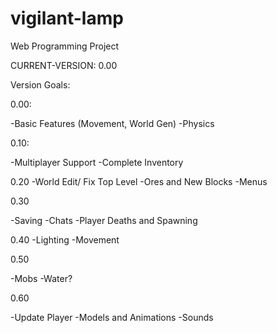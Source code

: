 # vigilant-lamp
Web Programming Project

CURRENT-VERSION: 0.00



Version Goals:

0.00:

-Basic Features (Movement, World Gen)
-Physics

0.10:

-Multiplayer Support
-Complete Inventory

0.20
-World Edit/ Fix Top Level
-Ores and New Blocks
-Menus

0.30

-Saving
-Chats
-Player Deaths and Spawning

0.40
-Lighting
-Movement

0.50

-Mobs
-Water?

0.60

-Update Player
-Models and Animations
-Sounds


